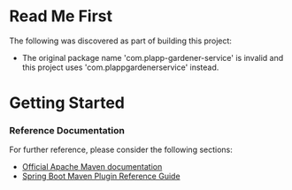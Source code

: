 # Read Me First
The following was discovered as part of building this project:

* The original package name 'com.plapp-gardener-service' is invalid and this project uses 'com.plappgardenerservice' instead.

# Getting Started

### Reference Documentation
For further reference, please consider the following sections:

* [Official Apache Maven documentation](https://maven.apache.org/guides/index.html)
* [Spring Boot Maven Plugin Reference Guide](https://docs.spring.io/spring-boot/docs/2.2.4.RELEASE/maven-plugin/)

